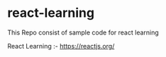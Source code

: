 # react-learning
This Repo consist of sample code for react learning


React Learning :- https://reactjs.org/
